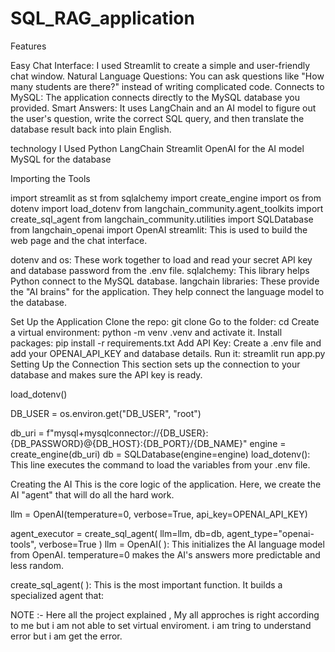 # SQL_RAG_application

Features

Easy Chat Interface: I used Streamlit to create a simple and user-friendly chat window.
Natural Language Questions: You can ask questions like "How many students are there?" instead of writing complicated code.
Connects to MySQL: The application connects directly to the MySQL database you provided.
Smart Answers: It uses LangChain and an AI model to figure out the user's question, write the correct SQL query, and then translate the database result back into plain English.

technology I Used
Python
LangChain 
Streamlit 
OpenAI for the AI model
MySQL for the database


Importing the Tools

import streamlit as st
from sqlalchemy import create_engine
import os
from dotenv import load_dotenv
from langchain_community.agent_toolkits import create_sql_agent
from langchain_community.utilities import SQLDatabase
from langchain_openai import OpenAI
streamlit: This is used to build the web page and the chat interface.

dotenv and os: These work together to load and read your secret API key and database password from the .env file.
sqlalchemy: This library helps Python connect to the MySQL database.
langchain libraries: These provide the "AI brains" for the application. They help connect the language model to the database.


Set Up the Application
Clone the repo: git clone <your-repo-url>
Go to the folder: cd <your-repo-name>
Create a virtual environment: python -m venv .venv and activate it.
Install packages: pip install -r requirements.txt
Add API Key: Create a .env file and add your OPENAI_API_KEY and database details.
Run it: streamlit run app.py
Setting Up the Connection
This section sets up the connection to your database and makes sure the API key is ready.

load_dotenv()

DB_USER = os.environ.get("DB_USER", "root")


db_uri = f"mysql+mysqlconnector://{DB_USER}:{DB_PASSWORD}@{DB_HOST}:{DB_PORT}/{DB_NAME}"
engine = create_engine(db_uri)
db = SQLDatabase(engine=engine)
load_dotenv(): This line executes the command to load the variables from your .env file.


Creating the AI 
This is the core logic of the application. Here, we create the AI "agent" that will do all the hard work.

llm = OpenAI(temperature=0, verbose=True, api_key=OPENAI_API_KEY)

agent_executor = create_sql_agent(
    llm=llm,
    db=db,
    agent_type="openai-tools",
    verbose=True
)
llm = OpenAI( ): This initializes the AI language model from OpenAI. temperature=0 makes the AI's answers more predictable and less random.

create_sql_agent( ): This is the most important function. It builds a specialized agent that:


NOTE :- Here all the project explained , My all approches is right according to me but i am not able to set virtual enviroment. 
        i am tring to understand error but i am get the error.
